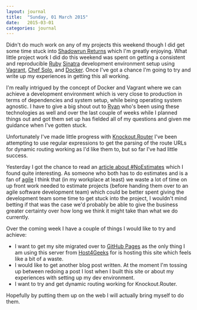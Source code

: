 ```yaml
---
layout: journal
title:  "Sunday, 01 March 2015"
date:   2015-03-01
categories: journal
---
```


Didn't do much work on any of my projects this weekend though I did get some time
stuck into [Shadowrun Returns](http://harebrained-schemes.com/shadowrun/) which
I'm greatly enjoying. What little project work I did do this weekend was spent
on getting a consistent and reproducible [Ruby](https://www.ruby-lang.org/en/)
[Sinatra](http://www.sinatrarb.com/) development environment setup using
[Vagrant](https://www.vagrantup.com/), [Chef Solo](https://docs.chef.io/chef_solo.html),
and [Docker](https://docker.com/). Once I've got a chance I'm going to try and
write up my experiences in getting this all working.

I'm really intrigued by the concept of Docker and Vagrant where we can achieve a
development environment which is very close to production in terms of dependencies
and system setup, while being operating system agnostic. I have to give a big
shout out to [Ryan](https://twitter.com/RyanFrenchNZ) who's been using these
technologies as well and over the last couple of weeks while I planned things
out and got them set up has fielded all of my questions and given me guidance
when I've gotten stuck.

Unfortunately I've made little progress with
[Knockout.Router](https://github.com/mlowen/Knockout.Router) I've been attempting
to use regular expressions to get the parsing of the route URLs for dynamic
routing working as I'd like them to, but so far I've had little success.

Yesterday I got the chance to read an [article about #NoEstimates](https://medium.com/backchannel/estimates-we-don-t-need-no-stinking-estimates-dcbddccbd3d4)
which I found quite interesting. As someone who both has to do estimates and is
a fan of [agile](http://en.wikipedia.org/wiki/Agile_software_development) I
think that (in my workplace at least) we waste a lot of time on up front work
needed to estimate projects (before handing them over to an agile software
development team) which could be better spent giving the development team some
time to get stuck into the project, I wouldn't mind betting if that was the case
we'd probably be able to give the business greater certainty over how long we
think it might take than what we do currently.

Over the coming week I have a couple of things I would like to try and achieve:

* I want to get my site migrated over to [GitHub Pages](https://pages.github.com/)
  as the only thing I am using this server from [Host4Geeks](https://host4geeks.com/)
  for is hosting this site which feels like a bit of a waste.
* I would like to get another blog post written. At the moment I'm tossing up
  between redoing a post I lost when I built this site or about my experiences
  with setting up my dev environment.
* I want to try and get dynamic routing working for Knockout.Router.

Hopefully by putting them up on the web I will actually bring myself to do them.
